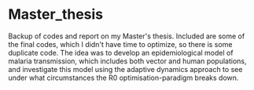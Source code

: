 # Master_thesis
Backup of codes and report on my Master's thesis. Included are some of the final codes, which I didn't have time to optimize, so there is some duplicate code. The idea was to 
develop an epidemiological model of malaria transmission, which includes both vector and human populations, and investigate this model using the adaptive dynamics approach to
see under what circumstances the R0 optimisation-paradigm breaks down.
